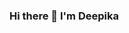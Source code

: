 ### Hi there 👋 I'm Deepika

<!--
**dpjethwa/dpjethwa** is a ✨ _special_ ✨ repository because its `README.md` (this file) appears on your GitHub profile.

Here are some ideas to get you started:

- 🔭 I’m currently working on ...
- 🌱 I’m currently learning Python!
- 🤔 I’m looking for help with expanding my knowledge
- 📫 You can reach me on LinkedIn @ Deepika Pathak
- 😄 Pronouns: She/Her
- ⚡ Fun fact: I'm from the UK but I'm living in the USA!
-->
